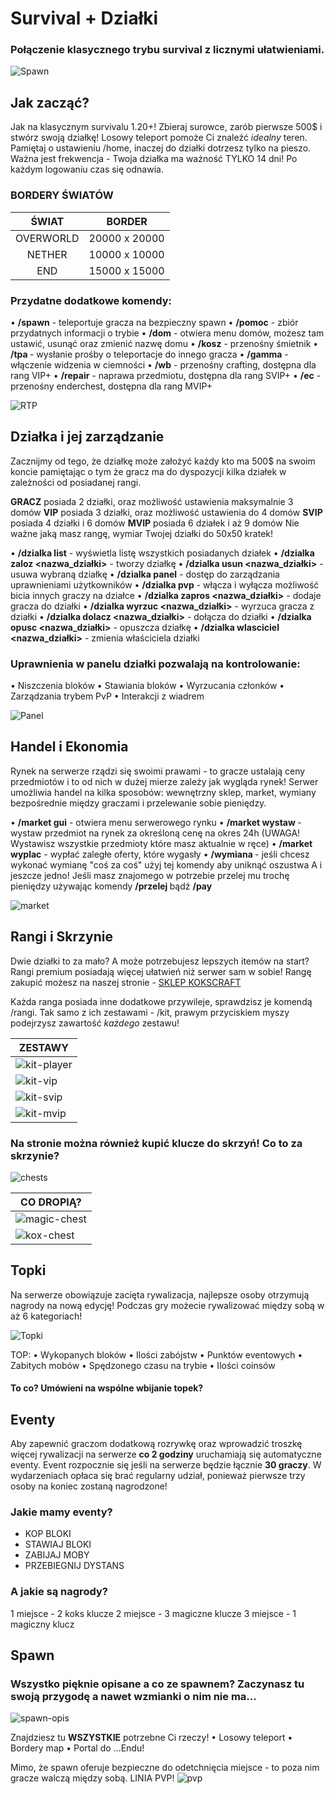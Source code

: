 # Survival + Działki <!-- DECODE / SUNSHINE -->
### Połączenie klasycznego trybu survival z licznymi ułatwieniami. 
![Spawn](/assets/survival-dzialki/survival-spawn.png)

## Jak zacząć? <!-- DECODE -->
Jak na klasycznym survivalu 1.20+! Zbieraj surowce, zarób pierwsze 500$ i stwórz swoją działkę! 
Losowy teleport pomoże Ci znaleźć *idealny* teren.
Pamiętaj o ustawieniu /home, inaczej do działki dotrzesz tylko na pieszo.
Ważna jest frekwencja - Twoja działka ma ważność TYLKO 14 dni! Po każdym logowaniu czas się odnawia.

### BORDERY ŚWIATÓW


|  ŚWIAT      |  BORDER        |
|:-------------:|:----------------:|
| OVERWORLD   | 20000 x 20000  |
| NETHER      | 10000 x 10000  |
| END         | 15000 x 15000  |   

### Przydatne dodatkowe komendy:
• **/spawn** - teleportuje gracza na bezpieczny spawn
• **/pomoc** - zbiór przydatnych informacji o trybie
• **/dom** - otwiera menu domów, możesz tam ustawić, usunąć oraz zmienić nazwę domu
• **/kosz** - przenośny śmietnik
• **/tpa <nick>** - wysłanie prośby o teleportacje do innego gracza
• **/gamma** - włączenie widzenia w ciemności
• **/wb** - przenośny crafting, dostępna dla rang VIP+
• **/repair** - naprawa przedmiotu, dostępna dla rang SVIP+
• **/ec** - przenośny enderchest, dostępna dla rang MVIP+

![RTP](/assets/survival-dzialki/rtp.png)

## Działka i jej zarządzanie <!-- SUNSHINE -->
Zacznijmy od tego, że działkę może założyć każdy kto ma 500$ na swoim koncie pamiętając o tym że gracz ma do dyspozycji kilka działek w zależności od posiadanej rangi.

**GRACZ** posiada 2 działki, oraz możliwość ustawienia maksymalnie 3 domów
**VIP** posiada 3 działki, oraz możliwość ustawienia do 4 domów
**SVIP** posiada 4 działki i 6 domów
**MVIP** posiada 6 działek i aż 9 domów
Nie ważne jaką masz rangę, wymiar Twojej działki do 50x50 kratek!


• **/dzialka list** - wyświetla listę wszystkich posiadanych działek
• **/dzialka zaloz <nazwa_działki>** - tworzy działkę
• **/dzialka usun <nazwa_działki>** - usuwa wybraną działkę
• **/dzialka panel** - dostęp do zarządzania uprawnieniami użytkowników
• **/dzialka pvp** - włącza i wyłącza możliwość bicia innych graczy na działce
• **/dzialka zapros <nick> <nazwa_działki>** - dodaje gracza do działki
• **/dzialka wyrzuc <nick> <nazwa_działki>** - wyrzuca gracza z działki
• **/dzialka dolacz <nazwa_działki>** - dołącza do działki
• **/dzialka opusc <nazwa_działki>** - opuszcza działkę
• **/dzialka wlasciciel <nick> <nazwa_działki>** - zmienia właściciela działki

### Uprawnienia w panelu działki pozwalają na kontrolowanie:
• Niszczenia bloków
• Stawiania bloków
• Wyrzucania członków
• Zarządzania trybem PvP
• Interakcji z wiadrem

![Panel](/assets/survival-dzialki/panel.png)

## Handel i Ekonomia <!-- SUNSHINE -->
Rynek na serwerze rządzi się swoimi prawami -  to gracze ustalają ceny przedmiotów i to od nich w dużej mierze zależy jak wygląda rynek!
Serwer umożliwia handel na kilka sposobów: wewnętrzny sklep, market, wymiany bezpośrednie między graczami i przelewanie sobie pieniędzy.

• **/market gui** - otwiera menu serwerowego rynku
• **/market wystaw <cena>** - wystaw przedmiot na rynek za określoną cenę na okres 24h (UWAGA! Wystawisz wszystkie przedmioty które masz aktualnie w ręce)
• **/market wyplac** - wypłać zaległe oferty, które wygasły
• **/wymiana <nick>** - jeśli chcesz wykonać wymianę "coś za coś" użyj tej komendy aby uniknąć oszustwa
A i jeszcze jedno! Jeśli masz znajomego w potrzebie przelej mu trochę pieniędzy używając komendy **/przelej <nick> <ilosc>** bądź **/pay <nick> <ilosc>**

![market](/assets/survival-dzialki/market.png)

## Rangi i Skrzynie <!-- DECODE -->
Dwie działki to za mało? A może potrzebujesz lepszych itemów na start? Rangi premium posiadają więcej ułatwień niż serwer sam w sobie!
Rangę zakupić możesz na naszej stronie - [SKLEP KOKSCRAFT](https://kokscraft.pl/sklep/rangi/sv-1-20_1)

Każda ranga posiada inne dodatkowe przywileje, sprawdzisz je komendą /rangi.
Tak samo z ich zestawami - /kit, prawym przyciskiem myszy podejrzysz zawartość *każdego* zestawu!

|                        **ZESTAWY**                      |
|---------------------------------------------------------|
|![kit-player](/assets/survival-dzialki/kit-player.png)   |
|![kit-vip](/assets/survival-dzialki/kit-vip.png)         |
|![kit-svip](/assets/survival-dzialki/kit-svip.png)       |
|![kit-mvip](/assets/survival-dzialki/kit-mvip.png)       |


### Na stronie można również kupić **klucze do skrzyń!** Co to za skrzynie?
![chests](/assets/survival-dzialki/chests.png)

|                        **CO DROPIĄ?**                     |
|---------------------------------------------------------  |
|![magic-chest](/assets/survival-dzialki/magic-chest.png)   |
|![kox-chest](/assets/survival-dzialki/kox-chest.png)       |


## Topki <!-- SUNSHINE -->
Na serwerze obowiązuje zacięta rywalizacja, najlepsze osoby otrzymują nagrody na nową edycję!
Podczas gry możecie rywalizować między sobą w aż 6 kategoriach!

![Topki](/assets/survival-dzialki/top-list.png)

TOP:
• Wykopanych bloków
• Ilości zabójstw
• Punktów eventowych
• Zabitych mobów
• Spędzonego czasu na trybie
• Ilości coinsów

#### **To co? Umówieni na wspólne wbijanie topek?**


## Eventy <!-- DECODE / SUNSHINE -->
Aby zapewnić graczom dodatkową rozrywkę oraz wprowadzić troszkę więcej rywalizacji na serwerze **co 2 godziny** uruchamiają się automatyczne eventy.
Event rozpocznie się jeśli na serwerze będzie łącznie **30 graczy**.
W wydarzeniach opłaca się brać regularny udział, ponieważ pierwsze trzy osoby na koniec zostaną nagrodzone!

### **Jakie mamy eventy?**

- KOP BLOKI
- STAWIAJ BLOKI
- ZABIJAJ MOBY
- PRZEBIEGNIJ DYSTANS

### A jakie są nagrody?
1 miejsce - 2 koks klucze
2 miejsce - 3 magiczne klucze
3 miejsce - 1 magiczny klucz 


## Spawn
### Wszystko pięknie opisane a co ze spawnem? Zaczynasz tu swoją przygodę a nawet wzmianki o nim nie ma...

![spawn-opis](/assets/survival-dzialki/spawn-desc.png)

Znajdziesz tu **WSZYSTKIE** potrzebne Ci rzeczy! 
• Losowy teleport
• Bordery map
• Portal do ...Endu!

Mimo, że spawn oferuje bezpieczne do odetchnięcia miejsce - to poza nim gracze walczą między sobą. 
LINIA PVP!
![pvp](/assets/survival-dzialki/pvp.png)

